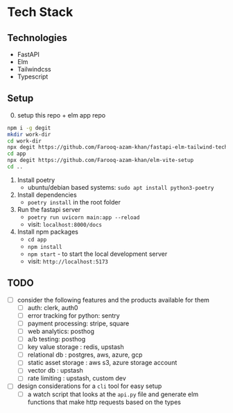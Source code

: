 # Tech Stack

## Technologies 
* FastAPI
* Elm
* Tailwindcss
* Typescript

## Setup 
0. setup this repo + elm app repo 
```bash 
npm i -g degit
mkdir work-dir
cd work-dir
npx degit https://github.com/Farooq-azam-khan/fastapi-elm-tailwind-techstack 
cd app 
npx degit https://github.com/Farooq-azam-khan/elm-vite-setup
cd ..
```
1. Install poetry 
    * ubuntu/debian based systems: `sudo apt install python3-poetry` 
2. Install dependencies
    * `poetry install` in the root folder 
3. Run the fastapi server 
    * `poetry run uvicorn main:app --reload`
    * visit: `localhost:8000/docs`
4. Install npm packages
    * `cd app`
    * `npm install` 
    * `npm start` - to start the local development server
    * visit: `http://localhost:5173`


## TODO
* [ ] consider the following features and the products available for them 
   * [ ] auth: clerk, auth0
   * [ ] error tracking for python: sentry
   * [ ] payment processing: stripe, square
   * [ ] web analytics: posthog
   * [ ] a/b testing: posthog
   * [ ] key value storage : redis, upstash
   * [ ] relational db : postgres, aws, azure, gcp 
   * [ ] static asset storage : aws s3, azure storage account
   * [ ] vector db : upstash
   * [ ] rate limiting : upstash, custom dev 
* [ ] design considerations for a `cli` tool for easy setup
   * [ ] a watch script that looks at the `api.py` file and generate elm functions that make http requests based on the types
